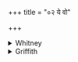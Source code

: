 +++
title = "०२ ये वो"

+++

<details><summary>Whitney</summary>

### Translation
2. Whoso of you, O gods, are fathers and who sons, do ye, accordant  
(*sácetas*), hear this utterance of mine; to you all I commit this man;  
happily unto old age shall ye carry him.

### Notes
Ppp. has at the end *nayātha.* The comm. reads in **b** *uttham.*
</details>

<details><summary>Griffith</summary>

Listen, one-minded, to the word I, utter, the sons, O Gods, among you, and the fathers! I trust this man to all of you: preserve him happily, and to length of days conduct him.
</details>

